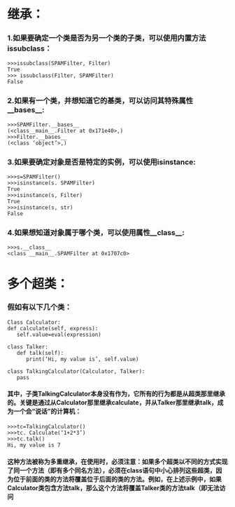 # 继承：
### 1.如果要确定一个类是否为另一个类的子类，可以使用内置方法issubclass：

```
>>>issubclass(SPAMFilter, Filter)
True
>>> issubclass(Filter, SPAMFilter)
False
```
### 2.如果有一个类，并想知道它的基类，可以访问其特殊属性__bases__:

```
>>>SPAMFilter.__bases__
(<class__main__.Filter at 0x171e40>,)
>>>Filter.__bases__
(<class ‘object’>,)
```
### 3.如果要确定对象是否是特定的实例，可以使用isinstance:

```
>>>s=SPAMFilter()
>>>isinstance(s. SPAMFilter)
True
>>>isinstance(s, Filter)
True
>>>isinstance(s, str)
False
```
### 4.如果想知道对象属于哪个类，可以使用属性__class__:

```
>>>s.__class__
<class __main__.SPAMFilter at 0x1707c0>
```
# 多个超类：
### 假如有以下几个类：

```
Class Calculator:
def calculate(self, express):
   self.value=eval(expression)
```

```
class Talker:
   def talk(self):
      print(‘Hi, my value is’, self.value)
```

```
class TalkingCalculator(Calculator, Talker):
   pass
```
#### 其中，子类TalkingCalculator本身没有作为，它所有的行为都是从超类那里继承的。关键是通过从Calculator那里继承calculate，并从Talker那里继承talk，成为一个会“说话”的计算机：

```
>>>tc=TalkingCalculator()
>>>tc. Calculate(‘1+2*3’)
>>>tc.talk()
Hi, my value is 7
```
#### 这种方法被称为**多重继承**，在使用时，必须注意：如果多个超类以不同的方式实现了同一个方法（即有多个同名方法），必须在class语句中小心排列这些超类，因为位于前面的类的方法将覆盖位于后面的类的方法。例如，在上述示例中，如果Calculator类包含方法talk，那么这个方法将覆盖Talker类的方法talk（即无法访问
